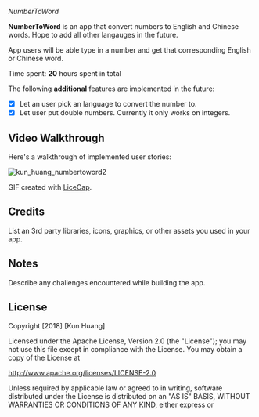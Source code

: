 *NumberToWord*

**NumberToWord** is an app that convert numbers to English and Chinese words. Hope to add all other langauges in the future.

App users will be able type in a number and get that corresponding English or Chinese word.

Time spent: **20** hours spent in total

The following **additional** features are implemented in the future:

- [X] Let an user pick an language to convert the number to.
- [X] Let user put double numbers. Currently it only works on integers.

## Video Walkthrough

Here's a walkthrough of implemented user stories:

![kun_huang_numbertoword2](https://user-images.githubusercontent.com/28847045/48292538-bc232c00-e448-11e8-8a41-46d33ac4156f.gif)

GIF created with [LiceCap](http://www.cockos.com/licecap/).

## Credits

List an 3rd party libraries, icons, graphics, or other assets you used in your app.



## Notes

Describe any challenges encountered while building the app.

## License

Copyright [2018] [Kun Huang]

Licensed under the Apache License, Version 2.0 (the "License");
you may not use this file except in compliance with the License.
You may obtain a copy of the License at

http://www.apache.org/licenses/LICENSE-2.0

Unless required by applicable law or agreed to in writing, software
distributed under the License is distributed on an "AS IS" BASIS,
WITHOUT WARRANTIES OR CONDITIONS OF ANY KIND, either express or 
